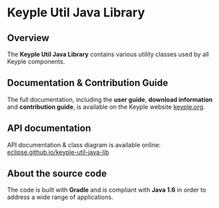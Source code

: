 # Keyple Util Java Library

## Overview

The **Keyple Util Java Library** contains various utility classes used by all Keyple components.

## Documentation & Contribution Guide

The full documentation, including the **user guide**, **download information** and **contribution guide**, is available on the Keyple website [keyple.org](https://keyple.org).

## API documentation

API documentation & class diagram is available online: [eclipse.github.io/keyple-util-java-lib](https://eclipse.github.io/keyple-util-java-lib)

## About the source code

The code is built with **Gradle** and is compliant with **Java 1.6** in order to address a wide range of applications.